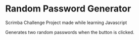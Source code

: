# Random Password Generator

Scrimba Challenge Project made while learning Javascript

Generates two random passwords when the button is clicked.